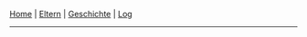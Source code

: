 [Home](./index.html)  | [Eltern](./parents.html) | [Geschichte](./story.html) | [Log](./log.html)

* * *  

‎

‎

